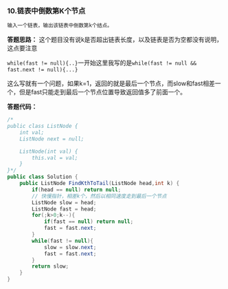 ### 10.链表中倒数第K个节点

```java
输入一个链表，输出该链表中倒数第k个结点。
```



**答题思路：** 这个题目没有说k是否超出链表长度，以及链表是否为空都没有说明，这点要注意

`while(fast != null){..}`一开始这里我写的是`while(fast != null && fast.next != null){...}`

这么写就有一个问题，如果k=1，返回的就是最后一个节点，而slow和fast相差一个，但是fast只能走到最后一个节点位置导致返回值多了前面一个。

**答题代码：** 

```java
/*
public class ListNode {
    int val;
    ListNode next = null;

    ListNode(int val) {
        this.val = val;
    }
}*/
public class Solution {
    public ListNode FindKthToTail(ListNode head,int k) {
        if(head == null) return null;
        // 快慢指针，相差k个，然后以相同速度走到最后一个节点
        ListNode slow = head;
        ListNode fast = head;
        for(;k>0;k--){
            if(fast == null) return null;
            fast = fast.next;
        }
        while(fast != null){
            slow = slow.next;
            fast = fast.next;
        }
        return slow;
    }
}
```

